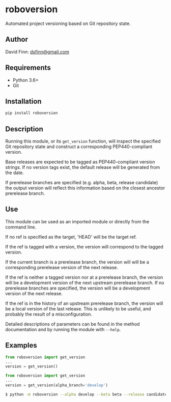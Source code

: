 # roboversion

Automated project versioning based on Git repository state.

## Author

David Finn: dsfinn@gmail.com

## Requirements

* Python 3.6+
* Git

## Installation

```sh
pip install roboversion
```

## Description

Running this module, or its `get_version` function, will inspect the specified
Git repository state and construct a corresponding PEP440-compliant version.

Base releases are expected to be tagged as PEP440-compliant version strings.
If no version tags exist, the default release will be generated from the date.

If prerelease branches are specified (e.g. alpha, beta, release candidate)
the output version will reflect this information based on the closest ancestor
prerelease branch.

## Use

This module can be used as an imported module or directly from the command
line.

If no ref is specified as the target, 'HEAD' will be the target ref.

If the ref is tagged with a version, the version will correspond to
the tagged version.

If the current branch is a prerelease branch, the version will
will be a corresponding prerelease version of the next release.

If the ref is neither a tagged version nor at a prerelease branch,
the version will be a development version of the next upstream
prerelease branch. If no prerelease branches are specified, the version
will be a development version of the next release.

If the ref is in the history of an upstream prerelease branch, the
version will be a local version of the last release. This is unlikely to be
useful, and probably the result of a misconfiguration.

Detailed descriptions of parameters can be found in the method documentation
and by running the module with `--help`.

## Examples

```python
from roboversion import get_version
...
version = get_version()
```

```python
from roboversion import get_version
...
version = get_version(alpha_branch='develop')
```

```bash
$ python -m roboversion --alpha develop --beta beta --release candidate --no_auto_local --ref HEAD
```
